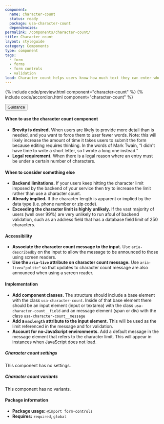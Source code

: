 ```yaml
---
component:
  name: character-count
  status: ready
  package: usa-character-count
  dependencies:
permalink: /components/character-count/
title: Character count
layout: styleguide
category: Components
type: component
tags:
  - form
  - forms
  - form controls
  - validation
lead: Character count helps users know how much text they can enter when there is a limit on the number of characters.
---
```


{% include code/preview.html component="character-count" %}
{% include code/accordion.html component="character-count" %}

<div class="usa-accordion usa-accordion--bordered site-accordion-docs">
  <button class="usa-button-unstyled usa-accordion__button"
      aria-expanded="true" aria-controls="character-count-docs">
    Guidance
  </button>
  <div id="character-count-docs" aria-hidden="false" class="usa-accordion__content site-component-usage">
    <h4>When to use the character count component</h4>
    <ul class="usa-content-list">
      <li><strong>Brevity is desired.</strong> When users are likely to provide more detail than is needed, and you want to force them to user fewer words. Note: this will likely increase the amount of time it takes users to submit the form because editing requires thinking. In the words of Mark Twain, “I didn't have time to write a short letter, so I wrote a long one instead.”</li>
      <li><strong>Legal requirement.</strong> When there is a legal reason where an entry must be under a certain number of characters.</li>
    </ul>
    <h4>When to consider something else</h4>
    <ul class="usa-content-list">
      <li><strong>Backend limitations.</strong> If your users keep hitting the character limit imposed by the backend of your service then try to increase the limit rather than use a character count.</li>
      <li><strong>Already implied.</strong> If the character length is apparent or implied by the data type (i.e. phone number or zip code). </li>
      <li><strong>Exceeding the character limit is highly unlikely.</strong> If the vast majority of users (well over 99%) are very unlikely to run afoul of backend validation, such as an address field that has a database field limit of 250 characters.</li>
    </ul>
    <h4 class="usa-heading">Accessibility</h4>
    <ul class="usa-content-list">
      <li>
        <strong>Associate the character count message to the input.</strong> Use <code>aria-describedby</code> on the input to allow the message to be announced to those using screen readers.
      </li>
      <li>
        <strong>Use the <code>aria-live</code> attribute on character count message.</strong> Use <code>aria-live=<wbr>"polite"</code> so that updates to character count message are also announced when using a screen reader.
      </li>
    </ul>
    <h4>Implementation</h4>
    <ul class="usa-content-list">
      <li>
        <strong>Add component classes.</strong> The structure should include a base element with the class <code>usa-character-count</code>. Inside of that base element there should be an input element (input or textarea) with the class <code>usa-character-count__field</code> and an message element (span or div) with the class <code>usa-character-count__message</code>
      </li>
      <li>
        <strong>Add a <code>maxlength</code> attribute to the input element.</strong> This will be used as the limit referenced in the message and for validation.
      </li>
      <li>
        <strong>Account for no-JavaScript environments.</strong> Add a default message in the message element that refers to the character limit. This will appear in instances when JavaScript does not load.
      </li>
    </ul>
    <h5 id="character-count-settings">Character count settings</h5>
    <p>This component has no settings.</p>
    <h5 id="character-count-variants">Character count variants</h5>
    <p>This component has no variants.</p>
    <h4 class="usa-heading">Package information</h4>
    <ul class="usa-content-list">
      <li>
        <strong>Package usage:</strong> <code>@import form-controls</code>
      </li>
      <li>
        <strong>Requires:</strong> <code>required</code>, <code>global</code>
      </li>
    </ul>
  </div>
</div>

